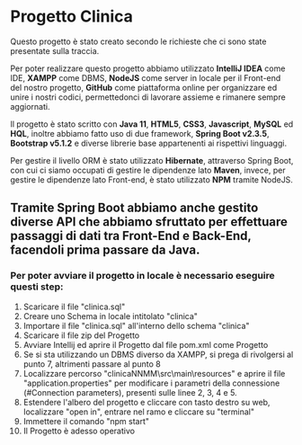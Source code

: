 # Progetto Clinica

Questo progetto è stato creato secondo le richieste che ci sono state presentate sulla traccia.

Per poter realizzare questo progetto abbiamo utilizzato **IntelliJ IDEA** come IDE, **XAMPP** come DBMS, **NodeJS** come 
server in locale per il Front-end del nostro progetto, **GitHub** come piattaforma online per organizzare ed unire i nostri codici,
permettedonci di lavorare assieme e rimanere sempre aggiornati.

Il progetto è stato scritto con **Java 11**, **HTML5**, **CSS3**, **Javascript**, **MySQL** ed **HQL**, inoltre abbiamo fatto uso di due
framework, **Spring Boot v2.3.5**, **Bootstrap v5.1.2** e diverse librerie base appartenenti ai rispettivi linguaggi.

Per gestire il livello ORM è stato utilizzato **Hibernate**, attraverso Spring Boot, con cui ci siamo occupati di gestire le 
dipendenze lato **Maven**, invece, per gestire le dipendenze lato Front-end, è stato utilizzato **NPM** tramite NodeJS.

Tramite Spring Boot abbiamo anche gestito diverse API che abbiamo sfruttato per effettuare passaggi di dati tra 
Front-End e Back-End, facendoli prima passare da Java.
---

### Per poter avviare il progetto in locale è necessario eseguire questi step:

1) Scaricare il file "clinica.sql"
2) Creare uno Schema in locale intitolato "clinica"
3) Importare il file "clinica.sql" all'interno dello schema "clinica"
4) Scaricare il file zip del Progetto
5) Avviare Intellij ed aprire il Progetto dal file pom.xml come Progetto
6) Se si sta utilizzando un DBMS diverso da XAMPP, si prega di rivolgersi al punto 7, altrimenti passare al punto 8
7) Localizzare percorso "clinicaNNMM\src\main\resources" e aprire il file "application.properties" per modificare i parametri della connessione (#Connection parameters), presenti sulle linee 2, 3, 4 e 5.
8) Estendere l'albero del progetto e cliccare con tasto destro su web, localizzare "open in", entrare nel ramo e cliccare su "terminal"
9) Immettere il comando "npm start"
10) Il Progetto è adesso operativo
